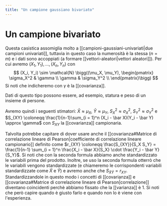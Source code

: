 ```yaml
---
title: "Un campione gaussiano bivariato"
---
```

# Un campione bivariato
Questa casistica assomiglia molto a [[campioni-gaussiani-univariati|due campioni univariati]], tuttavia in questo caso la numerosità è la stessa ($n = m$) e i dati sono accoppiati (a formare [[vettori-aleatori|vettori aleatori]]).
Per cui avremo $(X_1, Y_1), \ldots, (X_n, Y_n)$ con
$$
(X_i, Y_i) \sim \mathcal{N} \bigg((\mu_X, \mu_Y),
\begin{pmatrix}
\sigma_X^2 & \gamma     \\
\gamma     & \sigma_Y^2 \\
\end{pmatrix}\bigg)
$$
Si noti che indicheremo con $\gamma$ è la [[covarianza]].

Dati di questo tipo possono essere, ad esempio, statura e peso di un insieme di persone.

Avremo quindi i seguenti stimatori: $\bar X \approx \mu_X$, $\bar Y \approx \mu_Y$, $S_X^2 \approx \sigma_X^2$, $S_Y^2 \approx \sigma_Y^2$ e $S_{XY} \coloneqq \frac{1}{n-1}\sum_{i = 1}^n (X_i - \bar X)(Y_i - \bar Y) \approx \gamma$ con $S_{XY}$ la [[covarianza]] campionaria.

Talvolta potrebbe capitare di dover usare anche il [[covarianza#Matrice di correlazione lineare di Pearson|coefficiente di correlazione lineare campionario]] definito come $r_{XY} \coloneqq \frac{S_{XY}}{S_X S_Y} = \frac{1}{n-1} \sum_{i = 1}^n \frac{X_i - \bar X}{S_X} \cdot \frac{Y_i - \bar Y}{S_Y}$. Si noti che con la seconda formula abbiamo anche standardizzato le variabili prima del prodotto. Inoltre, se uso la seconda formula otterrò che le variabili vengono standardizzate (e chiameremo le corrispondenti variabili standardizzate come $\tilde X$ e $\tilde Y$) e avremo anche che $S_{\tilde X \tilde Y} = r_{XY}$. Standardizzandole in questo modo i concetti di [[covarianza]] e [[covarianza#Matrice di correlazione lineare di Pearson|correlazione]] diventano coincidenti perchè abbiamo fissato che la [[varianza]] è $1$. Si noti che però capire quando è giusto farlo e quando non lo è viene con l'esperienza.
